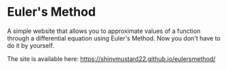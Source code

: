 # Euler's Method

A simple website that allows you to approximate values of a function through a differential equation using Euler's Method.
Now you don't have to do it by yourself.

The site is available here: https://shinymustard22.github.io/eulersmethod/